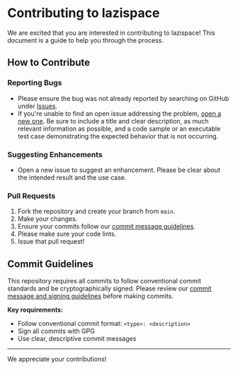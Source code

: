 # Contributing to lazispace

We are excited that you are interested in contributing to lazispace! This document is a guide to help you through the process.

## How to Contribute

### Reporting Bugs
- Please ensure the bug was not already reported by searching on GitHub under [Issues](https://github.com/LeafLock-Security-Solutions/lazispace/issues).
- If you're unable to find an open issue addressing the problem, [open a new one](https://github.com/LeafLock-Security-Solutions/lazispace/issues/new). Be sure to include a title and clear description, as much relevant information as possible, and a code sample or an executable test case demonstrating the expected behavior that is not occurring.

### Suggesting Enhancements
- Open a new issue to suggest an enhancement. Please be clear about the intended result and the use case.

### Pull Requests
1. Fork the repository and create your branch from `main`.
2. Make your changes.
3. Ensure your commits follow our [commit message guidelines](docs/commit_guidelines.md).
4. Please make sure your code lints.
5. Issue that pull request!

## Commit Guidelines

This repository requires all commits to follow conventional commit standards and be cryptographically signed. Please review our [commit message and signing guidelines](docs/commit_guidelines.md) before making commits.

**Key requirements:**
- Follow conventional commit format: `<type>: <description>`
- Sign all commits with GPG
- Use clear, descriptive commit messages

---
We appreciate your contributions!
